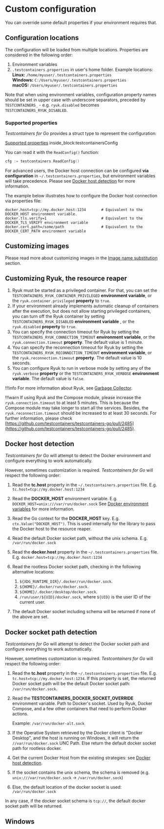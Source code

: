 # Custom configuration

You can override some default properties if your environment requires that.

## Configuration locations
The configuration will be loaded from multiple locations. Properties are considered in the following order:

1. Environment variables
2. `.testcontainers.properties` in user's home folder. Example locations:  
**Linux:** `/home/myuser/.testcontainers.properties`  
**Windows:** `C:/Users/myuser/.testcontainers.properties`  
**macOS:** `/Users/myuser/.testcontainers.properties`

Note that when using environment variables, configuration property names should be set in upper 
case with underscore separators, preceded by `TESTCONTAINERS_` - e.g. `ryuk.disabled` becomes 
`TESTCONTAINERS_RYUK_DISABLED`.

### Supported properties

_Testcontainers for Go_ provides a struct type to represent the configuration:

<!--codeinclude-->
[Supported properties](../../internal/config/config.go) inside_block:testcontainersConfig
<!--/codeinclude-->

You can read it with the `ReadConfig()` function:

```go
cfg := testcontainers.ReadConfig()
```

For advanced users, the Docker host connection can be configured **via configuration** in `~/.testcontainers.properties`, but environment variables will take precedence.
Please see [Docker host detection](#docker-host-detection) for more information.

The example below illustrates how to configure the Docker host connection via properties file:

```properties
docker.host=tcp://my.docker.host:1234       # Equivalent to the DOCKER_HOST environment variable.
docker.tls.verify=1                         # Equivalent to the DOCKER_TLS_VERIFY environment variable
docker.cert.path=/some/path                 # Equivalent to the DOCKER_CERT_PATH environment variable
```

## Customizing images

Please read more about customizing images in the [Image name substitution](image_name_substitution.md) section.

## Customizing Ryuk, the resource reaper

1. Ryuk must be started as a privileged container. For that, you can set the `TESTCONTAINERS_RYUK_CONTAINER_PRIVILEGED` **environment variable**, or the  `ryuk.container.privileged` **property** to `true`.
1. If your environment already implements automatic cleanup of containers after the execution,
but does not allow starting privileged containers, you can turn off the Ryuk container by setting
`TESTCONTAINERS_RYUK_DISABLED` **environment variable** , or the  `ryuk.disabled` **property** to `true`.
1. You can specify the connection timeout for Ryuk by setting the `TESTCONTAINERS_RYUK_CONNECTION_TIMEOUT` **environment variable**, or the `ryuk.connection.timeout` **property**. The default value is 1 minute.
1. You can specify the reconnection timeout for Ryuk by setting the `TESTCONTAINERS_RYUK_RECONNECTION_TIMEOUT` **environment variable**, or the `ryuk.reconnection.timeout` **property**. The default value is 10 seconds.
1. You can configure Ryuk to run in verbose mode by setting any of the `ryuk.verbose` **property** or the `TESTCONTAINERS_RYUK_VERBOSE` **environment variable**. The default value is `false`.

!!!info
    For more information about Ryuk, see [Garbage Collector](garbage_collector.md).

!!!warn
    If using Ryuk and the Compose module, please increase the `ryuk.connection.timeout` to at least 5 minutes.
    This is because the Compose module may take longer to start all the services. Besides, the `ryuk.reconnection.timeout`
    should be increased to at least 30 seconds. For further information, please check [https://github.com/testcontainers/testcontainers-go/pull/2485](https://github.com/testcontainers/testcontainers-go/pull/2485).

## Docker host detection

_Testcontainers for Go_ will attempt to detect the Docker environment and configure everything to work automatically.

However, sometimes customization is required. _Testcontainers for Go_ will respect the following order:

1. Read the **tc.host** property in the `~/.testcontainers.properties` file. E.g. `tc.host=tcp://my.docker.host:1234`

2. Read the **DOCKER_HOST** environment variable. E.g. `DOCKER_HOST=unix:///var/run/docker.sock`
See [Docker environment variables](https://docs.docker.com/engine/reference/commandline/cli/#environment-variables) for more information.

3. Read the Go context for the **DOCKER_HOST** key. E.g. `ctx.Value("DOCKER_HOST")`. This is used internally for the library to pass the Docker host to the resource reaper.

4. Read the default Docker socket path, without the unix schema. E.g. `/var/run/docker.sock`

5. Read the **docker.host** property in the `~/.testcontainers.properties` file. E.g. `docker.host=tcp://my.docker.host:1234`

6. Read the rootless Docker socket path, checking in the following alternative locations:
    1. `${XDG_RUNTIME_DIR}/.docker/run/docker.sock`.
    2. `${HOME}/.docker/run/docker.sock`.
    3. `${HOME}/.docker/desktop/docker.sock`.
    4. `/run/user/${UID}/docker.sock`, where `${UID}` is the user ID of the current user.

7. The default Docker socket including schema will be returned if none of the above are set.

## Docker socket path detection

_Testcontainers for Go_ will attempt to detect the Docker socket path and configure everything to work automatically.

However, sometimes customization is required. _Testcontainers for Go_ will respect the following order:

1. Read the **tc.host** property in the `~/.testcontainers.properties` file. E.g. `tc.host=tcp://my.docker.host:1234`. If this property is set, the returned Docker socket path
will be the default Docker socket path: `/var/run/docker.sock`.

2. Read the **TESTCONTAINERS_DOCKER_SOCKET_OVERRIDE** environment variable.
Path to Docker's socket. Used by Ryuk, Docker Compose, and a few other containers that need to perform Docker actions.  

    Example: `/var/run/docker-alt.sock`

3. If the Operative System retrieved by the Docker client is "Docker Desktop", and the host is running on Windows, it will return the `//var/run/docker.sock` UNC Path. Else return the default docker socket path for rootless docker.

4. Get the current Docker Host from the existing strategies: see [Docker host detection](#docker-host-detection).

5. If the socket contains the unix schema, the schema is removed (e.g. `unix:///var/run/docker.sock` -> `/var/run/docker.sock`)

6. Else, the default location of the docker socket is used: `/var/run/docker.sock`

In any case, if the docker socket schema is `tcp://`, the default docker socket path will be returned.

## Windows
